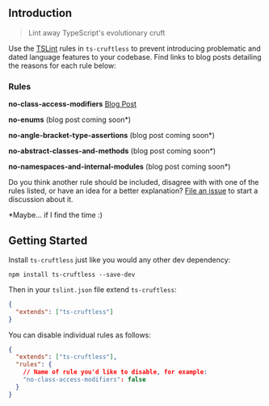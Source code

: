 ## Introduction

> Lint away TypeScript's evolutionary cruft

Use the [TSLint](https://palantir.github.io/tslint/) rules in `ts-cruftless` to prevent introducing problematic and dated language features to your codebase. Find links to blog posts detailing the reasons for each rule below:

### Rules

**no-class-access-modifiers** [Blog Post](https://medium.com/@bradenhs/typescripts-evolutionary-cruft-class-access-modifiers-412f9749f050)

**no-enums** (blog post coming soon\*)

**no-angle-bracket-type-assertions** (blog post coming soon\*)

**no-abstract-classes-and-methods** (blog post coming soon\*)

**no-namespaces-and-internal-modules** (blog post coming soon\*)

Do you think another rule should be included, disagree with with one of the rules listed, or have an idea for a better explanation? [File an issue](https://github.com/bradenhs/ts-cruftless/issues/new) to start a discussion about it.

\*Maybe... if I find the time :)

## Getting Started

Install `ts-cruftless` just like you would any other dev dependency:

```
npm install ts-cruftless --save-dev
```

Then in your `tslint.json` file extend `ts-cruftless`:

```json
{
  "extends": ["ts-cruftless"]
}
```

You can disable individual rules as follows:

```json
{
  "extends": ["ts-cruftless"],
  "rules": {
    // Name of rule you'd like to disable, for example:
    "no-class-access-modifiers": false
  }
}
```
